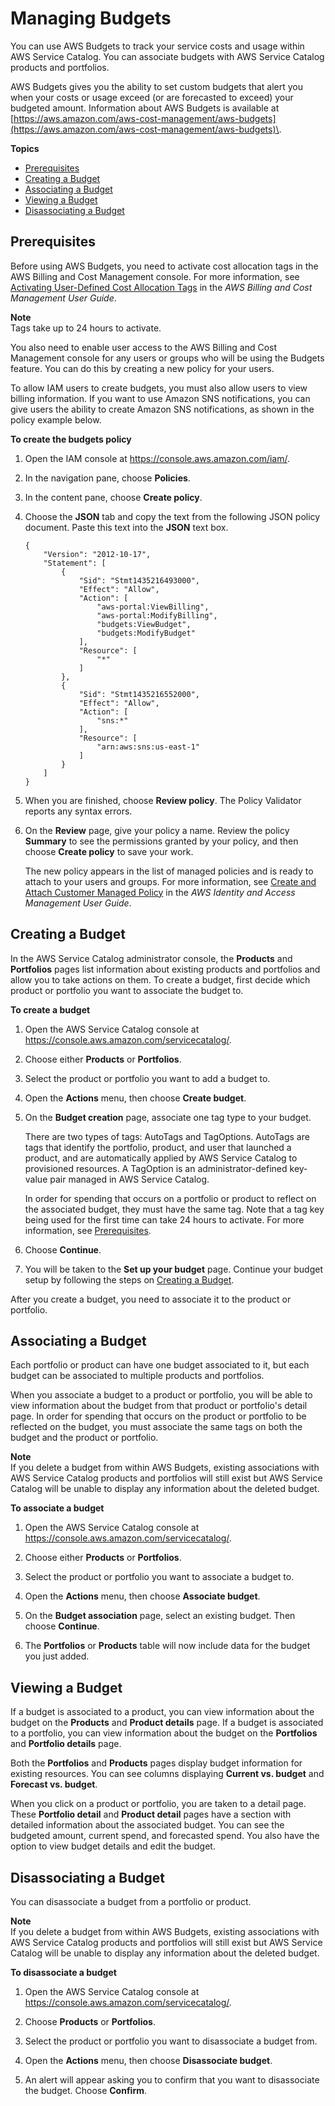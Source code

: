 # Managing Budgets<a name="catalogs_budgets"></a>

You can use AWS Budgets to track your service costs and usage within AWS Service Catalog\. You can associate budgets with AWS Service Catalog products and portfolios\.

AWS Budgets gives you the ability to set custom budgets that alert you when your costs or usage exceed \(or are forecasted to exceed\) your budgeted amount\. Information about AWS Budgets is available at [https://aws.amazon.com/aws-cost-management/aws-budgets](https://aws.amazon.com/aws-cost-management/aws-budgets)\.

**Topics**
+ [Prerequisites](#budgets-setup)
+ [Creating a Budget](#budgets-create)
+ [Associating a Budget](#budgets-associate)
+ [Viewing a Budget](#budgets-view)
+ [Disassociating a Budget](#budgets-disassociate)

## Prerequisites<a name="budgets-setup"></a>

Before using AWS Budgets, you need to activate cost allocation tags in the AWS Billing and Cost Management console\. For more information, see [Activating User\-Defined Cost Allocation Tags](https://docs.aws.amazon.com/awsaccountbilling/latest/aboutv2/activating-tags.html) in the *AWS Billing and Cost Management User Guide*\. 

**Note**  
Tags take up to 24 hours to activate\.

You also need to enable user access to the AWS Billing and Cost Management console for any users or groups who will be using the Budgets feature\. You can do this by creating a new policy for your users\.

To allow IAM users to create budgets, you must also allow users to view billing information\. If you want to use Amazon SNS notifications, you can give users the ability to create Amazon SNS notifications, as shown in the policy example below\.

**To create the budgets policy**

1. Open the IAM console at [https://console\.aws\.amazon\.com/iam/](https://console.aws.amazon.com/iam/)\.

1. In the navigation pane, choose **Policies**\. 

1. In the content pane, choose **Create policy**\. 

1. Choose the **JSON** tab and copy the text from the following JSON policy document\. Paste this text into the **JSON** text box\. 

   ```
   {
       "Version": "2012-10-17",
       "Statement": [
           {
               "Sid": "Stmt1435216493000",
               "Effect": "Allow",
               "Action": [
                   "aws-portal:ViewBilling",
                   "aws-portal:ModifyBilling",
                   "budgets:ViewBudget",
                   "budgets:ModifyBudget"
               ],
               "Resource": [
                   "*"
               ]
           },
           {
               "Sid": "Stmt1435216552000",
               "Effect": "Allow",
               "Action": [
                   "sns:*"
               ],
               "Resource": [
                   "arn:aws:sns:us-east-1"
               ]
           }
       ]
   }
   ```

1. When you are finished, choose **Review policy**\. The Policy Validator reports any syntax errors\.

1. On the **Review** page, give your policy a name\. Review the policy **Summary** to see the permissions granted by your policy, and then choose **Create policy** to save your work\. 

   The new policy appears in the list of managed policies and is ready to attach to your users and groups\. For more information, see [Create and Attach Customer Managed Policy](https://docs.aws.amazon.com/IAM/latest/UserGuide/tutorial_managed-policies.html#step2-attach-policy) in the *AWS Identity and Access Management User Guide*\.

## Creating a Budget<a name="budgets-create"></a>

In the AWS Service Catalog administrator console, the **Products** and **Portfolios** pages list information about existing products and portfolios and allow you to take actions on them\. To create a budget, first decide which product or portfolio you want to associate the budget to\.

**To create a budget**

1. Open the AWS Service Catalog console at [https://console\.aws\.amazon\.com/servicecatalog/](https://console.aws.amazon.com/servicecatalog/)\.

1. Choose either **Products** or **Portfolios**\.

1. Select the product or portfolio you want to add a budget to\.

1. Open the **Actions** menu, then choose **Create budget**\.

1. On the **Budget creation** page, associate one tag type to your budget\.

   There are two types of tags: AutoTags and TagOptions\. AutoTags are tags that identify the portfolio, product, and user that launched a product, and are automatically applied by AWS Service Catalog to provisioned resources\. A TagOption is an administrator\-defined key\-value pair managed in AWS Service Catalog\.

   In order for spending that occurs on a portfolio or product to reflect on the associated budget, they must have the same tag\. Note that a tag key being used for the first time can take 24 hours to activate\. For more information, see [Prerequisites](#budgets-setup)\.

1. Choose **Continue**\.

1. You will be taken to the **Set up your budget** page\. Continue your budget setup by following the steps on [Creating a Budget](https://docs.aws.amazon.com/awsaccountbilling/latest/aboutv2/budgets-create.html)\.

After you create a budget, you need to associate it to the product or portfolio\.

## Associating a Budget<a name="budgets-associate"></a>

Each portfolio or product can have one budget associated to it, but each budget can be associated to multiple products and portfolios\.

When you associate a budget to a product or portfolio, you will be able to view information about the budget from that product or portfolio's detail page\. In order for spending that occurs on the product or portfolio to be reflected on the budget, you must associate the same tags on both the budget and the product or portfolio\.

**Note**  
If you delete a budget from within AWS Budgets, existing associations with AWS Service Catalog products and portfolios will still exist but AWS Service Catalog will be unable to display any information about the deleted budget\.

**To associate a budget**

1. Open the AWS Service Catalog console at [https://console\.aws\.amazon\.com/servicecatalog/](https://console.aws.amazon.com/servicecatalog/)\.

1. Choose either **Products** or **Portfolios**\.

1. Select the product or portfolio you want to associate a budget to\.

1. Open the **Actions** menu, then choose **Associate budget**\.

1. On the **Budget association** page, select an existing budget\. Then choose **Continue**\.

1. The **Portfolios** or **Products** table will now include data for the budget you just added\.

## Viewing a Budget<a name="budgets-view"></a>

If a budget is associated to a product, you can view information about the budget on the **Products** and **Product details** page\. If a budget is associated to a portfolio, you can view information about the budget on the **Portfolios** and **Portfolio details** page\.

Both the **Portfolios** and **Products** pages display budget information for existing resources\. You can see columns displaying **Current vs\. budget** and **Forecast vs\. budget**\.

When you click on a product or portfolio, you are taken to a detail page\. These **Portfolio detail** and **Product detail** pages have a section with detailed information about the associated budget\. You can see the budgeted amount, current spend, and forecasted spend\. You also have the option to view budget details and edit the budget\.

## Disassociating a Budget<a name="budgets-disassociate"></a>

You can disassociate a budget from a portfolio or product\.

**Note**  
If you delete a budget from within AWS Budgets, existing associations with AWS Service Catalog products and portfolios will still exist but AWS Service Catalog will be unable to display any information about the deleted budget\.

**To disassociate a budget**

1. Open the AWS Service Catalog console at [https://console\.aws\.amazon\.com/servicecatalog/](https://console.aws.amazon.com/servicecatalog/)\.

1. Choose **Products** or **Portfolios**\.

1. Select the product or portfolio you want to disassociate a budget from\.

1. Open the **Actions** menu, then choose **Disassociate budget**\.

1. An alert will appear asking you to confirm that you want to disassociate the budget\. Choose **Confirm**\.